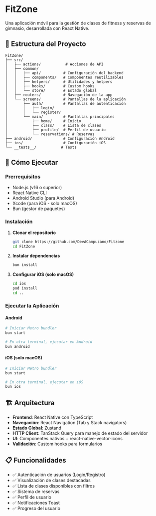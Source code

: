 # FitZone

Una aplicación móvil para la gestión de clases de fitness y reservas de gimnasio, desarrollada con React Native.

## 📱 Estructura del Proyecto

```
FitZone/
├── src/
│   ├── actions/           # Acciones de API
│   ├── common/
│   │   ├── api/          # Configuración del backend
│   │   ├── components/   # Componentes reutilizables
│   │   ├── helpers/      # Utilidades y helpers
│   │   ├── hooks/        # Custom hooks
│   │   └── store/        # Estado global
│   ├── routers/          # Navegación de la app
│   └── screens/          # Pantallas de la aplicación
│       ├── auth/         # Pantallas de autenticación
│       │   ├── login/
│       │   └── register/
│       └── main/         # Pantallas principales
│           ├── home/     # Inicio
│           ├── class/    # Lista de clases
│           ├── profile/  # Perfil de usuario
│           └── reservations/ # Reservas
├── android/              # Configuración Android
├── ios/                  # Configuración iOS
└── __tests__/           # Tests
```

## 🚀 Cómo Ejecutar

### Prerrequisitos

- Node.js (v16 o superior)
- React Native CLI
- Android Studio (para Android)
- Xcode (para iOS - solo macOS)
- Bun (gestor de paquetes)

### Instalación

1. **Clonar el repositorio**

   ```bash
   git clone https://github.com/DevACampuzano/Fitzone
   cd FitZone
   ```

2. **Instalar dependencias**

   ```bash
   bun install
   ```

3. **Configurar iOS (solo macOS)**
   ```bash
   cd ios
   pod install
   cd ..
   ```

### Ejecutar la Aplicación

#### Android

```bash
# Iniciar Metro bundler
bun start

# En otra terminal, ejecutar en Android
bun android
```

#### iOS (solo macOS)

```bash
# Iniciar Metro bundler
bun start

# En otra terminal, ejecutar en iOS
bun ios
```

## 🏗️ Arquitectura

- **Frontend**: React Native con TypeScript
- **Navegación**: React Navigation (Tab y Stack navigators)
- **Estado Global**: Zustand
- **HTTP Client**: TanStack Query para manejo de estado del servidor
- **UI**: Componentes nativos + react-native-vector-icons
- **Validación**: Custom hooks para formularios

## 📋 Funcionalidades

- ✅ Autenticación de usuarios (Login/Registro)
- ✅ Visualización de clases destacadas
- ✅ Lista de clases disponibles con filtros
- ✅ Sistema de reservas
- ✅ Perfil de usuario
- ✅ Notificaciones Toast
- ✅ Progreso del usuario
